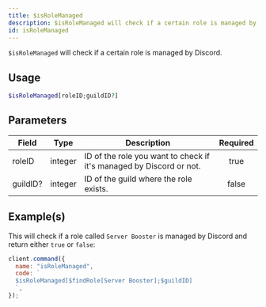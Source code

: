 ```yaml
---
title: $isRoleManaged
description: $isRoleManaged will check if a certain role is managed by Discord.
id: isRoleManaged
---
```


`$isRoleManaged` will check if a certain role is managed by Discord.

## Usage

```php
$isRoleManaged[roleID;guildID?]
```

## Parameters

| Field    | Type    | Description                                                         | Required |
| -------- | ------- | ------------------------------------------------------------------- | :------: |
| roleID   | integer | ID of the role you want to check if it's managed by Discord or not. |   true   |
| guildID? | integer | ID of the guild where the role exists.                              |  false   |

## Example(s)

This will check if a role called `Server Booster` is managed by Discord and return either `true` or `false`:

```javascript
client.command({
  name: "isRoleManaged",
  code: `
  $isRoleManaged[$findRole[Server Booster];$guildID]
  `,
});
```
